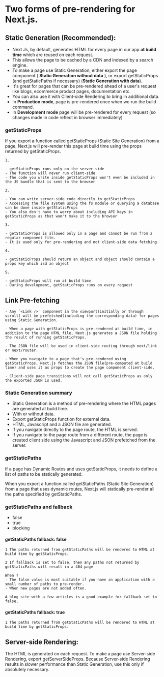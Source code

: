 # Two forms of pre-rendering for Next.js.

## Static Generation (Recommended):

- Next Js, by default, generates HTML for every page in our app **at build time** which are reused on each request.
- This allows the page to be cached by a CDN and indexed by a search engine.
- To make a page use Static Generation, either export the page component ( **Static Generation without data** ), or export getStaticProps (and getStaticPaths if necessary) (**Static Generation with data**).
- It's great for pages that can be pre-rendered ahead of a user's request like blogs, ecommerce product pages, documentation etc.
- You can also use it with Client-side Rendering to bring in additional data.
- In **Production mode**, page is pre-rendered once when we run the build command.
- In **Development mode** page will be pre-rendered for every request (so changes made in code reflect in browser immediately)

### **getStaticProps**

If you export a function called getStaticProps (Static Site Generation) from a page, Next.js will pre-render this page at build time using the props returned by getStaticProps.

```
1.

- getStaticProps runs only on the server side
- The function will never run client-side
- The code you write inside getStaticProps won't even be included in the JS bundle that is sent to the browser

2.

- You can write server-side code directly in getStaticProps
- Accessing the file system using the fs module or querying a database can be done inside getStaticProps
- You also don't have to worry about including API keys in getStaticProps as that won't make it to the browser

3.

- getStaticProps is allowed only in a page and cannot be run from a regular component file.
- It is used only for pre-rendering and not client-side data fetching

4.

- getStaticProps should return an object and object should contain a props key which isd an object

5.

- getStaticProps will run at build time
- During development, getStaticProps runs on every request

```

## Link Pre-fetching

```
- Any `<Link />` component in the viewport(initially or through scroll) will be prefetched(including the corresponding data) for pages using Static Generation.

- When a page with getStaticProps is pre-rendered at build time, in addition to the page HTML file, Next.js generates a JSON file holding the result of running getStaticProps.

- The JSON file will be used in client-side routing through next/link or next/router.

- When you navigate to a page that's pre-rendered using getStaticProps, Next.js fetches the JSON file(pre-computed at build time) and uses it as props to create the page component client-side.

- Client-side page transitions will not call getStaticProps as only the exported JSON is used.

```

### Static Generation summary

- Static Generation is a method of pre-rendering where the HTML pages are generated at build time.
- With or without data.
- Export getStaticProps function for external data.
- HTML, Javascript and a JSON file are generated.
- If you navigate directly to the page route, the HTML is served.
- If you navigate to the page route from a different route, the page is created client side using the Javascript and JSON prefetched from the server.

### **getStaticPaths**

If a page has Dynamic Routes and uses getStaticProps, it needs to define a list of paths to be statically generated.

When you export a function called getStaticPaths (Static Site Generation) from a page that uses dynamic routes, Next.js will statically pre-render all the paths specified by getStaticPaths.

### **getStaticPaths and fallback**

- false
- true
- blocking

#### getStaticPaths **fallback: false**

```
1 The paths returned from getStaticPaths will be rendered to HTML at build time by getStaticProps.

2 If fallback is set to false, then any paths not returned by getStaticPaths will result in a 404 page

When ?
- The false value is most suitable if you have an application with a small number of paths to pre-render.
- When new pages are not added often.

A blog site with a few articles is a good example for fallback set to false.
```

#### getStaticPaths **fallback: true**

```
1 The paths returned from getStaticPaths will be rendered to HTML at build time by getStaticProps.

```

## Server-side Rendering:

The HTML is generated on each request. To make a page use Server-side Rendering, export getServerSideProps. Because Server-side Rendering results in slower performance than Static Generation, use this only if absolutely necessary.
